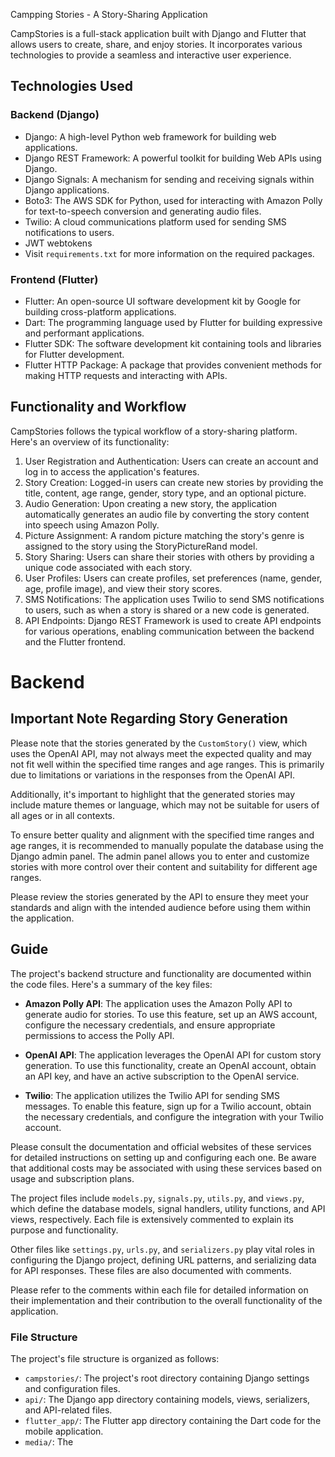Campping Stories - A Story-Sharing Application

CampStories is a full-stack application built with Django and Flutter that allows users to create, share, and enjoy stories. It incorporates various technologies to provide a seamless and interactive user experience.

## Technologies Used

### Backend (Django)

- Django: A high-level Python web framework for building web applications.
- Django REST Framework: A powerful toolkit for building Web APIs using Django.
- Django Signals: A mechanism for sending and receiving signals within Django applications.
- Boto3: The AWS SDK for Python, used for interacting with Amazon Polly for text-to-speech conversion and generating audio files.
- Twilio: A cloud communications platform used for sending SMS notifications to users.
- JWT webtokens
- Visit `requirements.txt` for more information on the required packages.

### Frontend (Flutter)

- Flutter: An open-source UI software development kit by Google for building cross-platform applications.
- Dart: The programming language used by Flutter for building expressive and performant applications.
- Flutter SDK: The software development kit containing tools and libraries for Flutter development.
- Flutter HTTP Package: A package that provides convenient methods for making HTTP requests and interacting with APIs.

## Functionality and Workflow

CampStories follows the typical workflow of a story-sharing platform. Here's an overview of its functionality:

1. User Registration and Authentication: Users can create an account and log in to access the application's features.
2. Story Creation: Logged-in users can create new stories by providing the title, content, age range, gender, story type, and an optional picture.
3. Audio Generation: Upon creating a new story, the application automatically generates an audio file by converting the story content into speech using Amazon Polly.
4. Picture Assignment: A random picture matching the story's genre is assigned to the story using the StoryPictureRand model.
5. Story Sharing: Users can share their stories with others by providing a unique code associated with each story.
6. User Profiles: Users can create profiles, set preferences (name, gender, age, profile image), and view their story scores.
7. SMS Notifications: The application uses Twilio to send SMS notifications to users, such as when a story is shared or a new code is generated.
8. API Endpoints: Django REST Framework is used to create API endpoints for various operations, enabling communication between the backend and the Flutter frontend.

# Backend

## Important Note Regarding Story Generation

Please note that the stories generated by the `CustomStory()` view, which uses the OpenAI API, may not always meet the expected quality and may not fit well within the specified time ranges and age ranges. This is primarily due to limitations or variations in the responses from the OpenAI API.

Additionally, it's important to highlight that the generated stories may include mature themes or language, which may not be suitable for users of all ages or in all contexts.

To ensure better quality and alignment with the specified time ranges and age ranges, it is recommended to manually populate the database using the Django admin panel. The admin panel allows you to enter and customize stories with more control over their content and suitability for different age ranges.

Please review the stories generated by the API to ensure they meet your standards and align with the intended audience before using them within the application.

## Guide

The project's backend structure and functionality are documented within the code files. Here's a summary of the key files:

- **Amazon Polly API**: The application uses the Amazon Polly API to generate audio for stories. To use this feature, set up an AWS account, configure the necessary credentials, and ensure appropriate permissions to access the Polly API.

- **OpenAI API**: The application leverages the OpenAI API for custom story generation. To use this functionality, create an OpenAI account, obtain an API key, and have an active subscription to the OpenAI service.

- **Twilio**: The application utilizes the Twilio API for sending SMS messages. To enable this feature, sign up for a Twilio account, obtain the necessary credentials, and configure the integration with your Twilio account.

Please consult the documentation and official websites of these services for detailed instructions on setting up and configuring each one. Be aware that additional costs may be associated with using these services based on usage and subscription plans.

The project files include `models.py`, `signals.py`, `utils.py`, and `views.py`, which define the database models, signal handlers, utility functions, and API views, respectively. Each file is extensively commented to explain its purpose and functionality.

Other files like `settings.py`, `urls.py`, and `serializers.py` play vital roles in configuring the Django project, defining URL patterns, and serializing data for API responses. These files are also documented with comments.

Please refer to the comments within each file for detailed information on their implementation and their contribution to the overall functionality of the application.

### File Structure

The project's file structure is organized as follows:

- `campstories/`: The project's root directory containing Django settings and configuration files.
- `api/`: The Django app directory containing models, views, serializers, and API-related files.
- `flutter_app/`: The Flutter app directory containing the Dart code for the mobile application.
- `media/`: The
